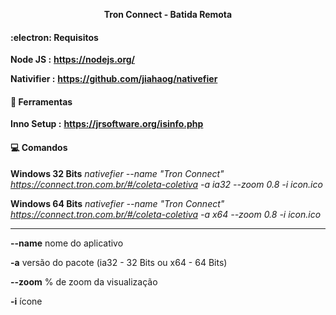 <p align="center">
<b>Tron Connect - Batida Remota</b>
</p>

#### :electron: Requisitos

**Node JS :** **https://nodejs.org/**

**Nativifier :** **https://github.com/jiahaog/nativefier**
<br>

#### :hammer: Ferramentas
**Inno Setup :** **https://jrsoftware.org/isinfo.php**
<br>
 
#### :computer: Comandos

**Windows 32 Bits**
*nativefier --name "Tron Connect" https://connect.tron.com.br/#/coleta-coletiva -a ia32 --zoom 0.8 -i icon.ico*

**Windows 64 Bits**
*nativefier --name "Tron Connect" https://connect.tron.com.br/#/coleta-coletiva -a x64 --zoom 0.8 -i icon.ico*

***

**--name** nome do aplicativo

**-a** versão do pacote (ia32 - 32 Bits ou x64 - 64 Bits)

**--zoom** % de zoom da visualização

**-i** ícone